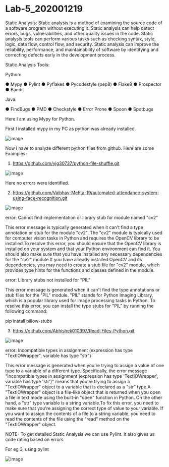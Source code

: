 # Lab-5_202001219

Static Analysis:
Static analysis is a method of examining the source code of a software program without executing it. Static analysis can help detect errors, bugs, vulnerabilities, and other quality issues in the code. Static analysis tools can perform various tasks such as checking syntax, style, logic, data flow, control flow, and security. Static analysis can improve the reliability, performance, and maintainability of software by identifying and correcting defects early in the development process.

Static Analysis Tools:

Python:

● Mypy
● Pylint
● Pyflakes
● Pycodestyle (pep8)
● Flake8
● Prospector
● Bandit

Java:

● FindBugs
● PMD
● Checkstyle
● Error Prone
● Spoon
● Spotbugs

Here I am using Mypy for Python.

First I installed mypy in my PC as python was already installed.

![image](https://user-images.githubusercontent.com/82575404/225563133-6ba37e46-c38b-4049-b881-e44df8784db9.png)

Now I have to analyze different python files from github.
Here are some Examples-

1) https://github.com/yjg30737/python-file-shuffle.git

![image](https://user-images.githubusercontent.com/82575404/225567936-617244b9-ce7c-4c80-8f63-42d084f9ddbf.png)

Here no errors were identified.

2) https://github.com/Vaibhav-Mehta-19/automated-attendance-system-using-face-recognition.git

![image](https://user-images.githubusercontent.com/82575404/225568937-e99d0b57-c682-4627-916a-9545c17839c1.png)

error: Cannot find implementation or library stub for module named "cv2"

This error message is typically generated when it can't find a type annotation or stub for the module "cv2". The "cv2" module is typically used for computer vision tasks in Python and requires the OpenCV library to be installed.To resolve this error, you should ensure that the OpenCV library is installed on your system and that your Python environment can find it. You should also make sure that you have installed any necessary dependencies for the "cv2" module.If you have already installed OpenCV and its dependencies, you may need to create a stub file for "cv2" module, which provides type hints for the functions and classes defined in the module.

error: Library stubs not installed for "PIL"

This error message is generated when it can't find the type annotations or stub files for the "PIL" module. "PIL" stands for Python Imaging Library, which is a popular library used for image processing tasks in Python. To resolve this error, you can install the type stubs for "PIL" by running the following command:

pip install pillow-stubs

3) https://github.com/Abhishek010397/Read-Files-Python.git

![image](https://user-images.githubusercontent.com/82575404/225572841-d2ece2fd-5872-4586-b8cc-2886beb7f8ca.png)

 error: Incompatible types in assignment (expression has type "TextIOWrapper", variable has type "str")
 
 This error message is generated when you're trying to assign a value of one type to a variable of a different type. Specifically, the error message "Incompatible types in assignment (expression has type 'TextIOWrapper', variable has type 'str')" means that you're trying to assign a "TextIOWrapper" object to a variable that is declared as a "str" type.A "TextIOWrapper" object is a file-like object that is returned when you open a file in text mode using the built-in "open" function in Python. On the other hand, a "str" type variable is a string variable.To fix this error, you need to make sure that you're assigning the correct type of value to your variable. If you want to assign the contents of a file to a string variable, you need to read the contents of the file using the "read" method on the "TextIOWrapper" object.

NOTE- To get detailed Static Analysis we can use Pylint. It also gives us code rating based on errors.

For eg 3, using pylint

![image](https://user-images.githubusercontent.com/82575404/225575181-0272ffb2-c681-48d9-ae6c-92a69a355e4d.png)



